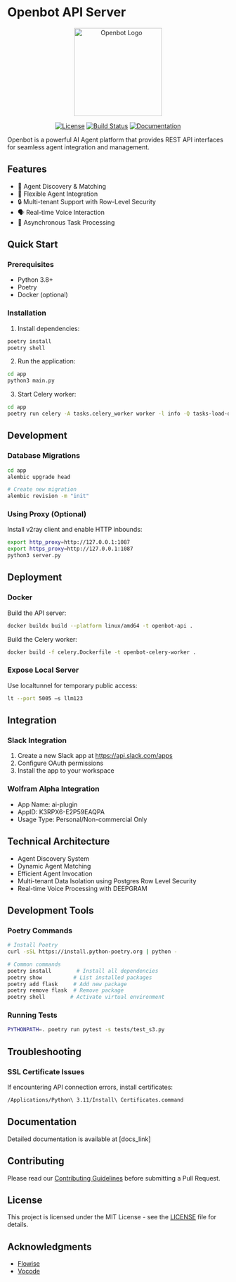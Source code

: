 # Openbot API Server

<p align="center">
  <img src="[logo_path]" alt="Openbot Logo" width="200"/>
</p>

<p align="center">
  <a href="[license_link]"><img src="[license_badge]" alt="License"></a>
  <a href="[build_link]"><img src="[build_badge]" alt="Build Status"></a>
  <a href="[docs_link]"><img src="[docs_badge]" alt="Documentation"></a>
</p>

Openbot is a powerful AI Agent platform that provides REST API interfaces for seamless agent integration and management.

## Features

- 🤖 Agent Discovery & Matching
- 🔌 Flexible Agent Integration
- 🔒 Multi-tenant Support with Row-Level Security
- 🗣️ Real-time Voice Interaction
- 🔄 Asynchronous Task Processing

## Quick Start

### Prerequisites

- Python 3.8+
- Poetry
- Docker (optional)

### Installation

1. Install dependencies:
```bash
poetry install
poetry shell
```

2. Run the application:
```bash
cd app
python3 main.py
```

3. Start Celery worker:
```bash
cd app
poetry run celery -A tasks.celery_worker worker -l info -Q tasks-load-datasource
```

## Development

### Database Migrations

```bash
cd app
alembic upgrade head

# Create new migration
alembic revision -m "init"
```

### Using Proxy (Optional)

Install v2ray client and enable HTTP inbounds:

```bash
export http_proxy=http://127.0.0.1:1087
export https_proxy=http://127.0.0.1:1087
python3 server.py
```

## Deployment

### Docker

Build the API server:
```bash
docker buildx build --platform linux/amd64 -t openbot-api .
```

Build the Celery worker:
```bash
docker build -f celery.Dockerfile -t openbot-celery-worker .
```

### Expose Local Server

Use localtunnel for temporary public access:
```bash
lt --port 5005 –s llm123
```

## Integration

### Slack Integration

1. Create a new Slack app at https://api.slack.com/apps
2. Configure OAuth permissions
3. Install the app to your workspace

### Wolfram Alpha Integration

- App Name: ai-plugin
- AppID: K3RPX6-E2P59EAQPA
- Usage Type: Personal/Non-commercial Only

## Technical Architecture

- Agent Discovery System
- Dynamic Agent Matching
- Efficient Agent Invocation
- Multi-tenant Data Isolation using Postgres Row Level Security
- Real-time Voice Processing with DEEPGRAM

## Development Tools

### Poetry Commands

```bash
# Install Poetry
curl -sSL https://install.python-poetry.org | python -

# Common commands
poetry install        # Install all dependencies
poetry show          # List installed packages
poetry add flask     # Add new package
poetry remove flask  # Remove package
poetry shell        # Activate virtual environment
```

### Running Tests

```bash
PYTHONPATH=. poetry run pytest -s tests/test_s3.py
```

## Troubleshooting

### SSL Certificate Issues

If encountering API connection errors, install certificates:
```bash
/Applications/Python\ 3.11/Install\ Certificates.command
```

## Documentation

Detailed documentation is available at [docs_link]

## Contributing

Please read our [Contributing Guidelines](CONTRIBUTING.md) before submitting a Pull Request.

## License

This project is licensed under the MIT License - see the [LICENSE](LICENSE.md) file for details.


## Acknowledgments

- [Flowise](https://github.com/FlowiseAI/Flowise)
- [Vocode](https://github.com/vocodedev/vocode-python)
